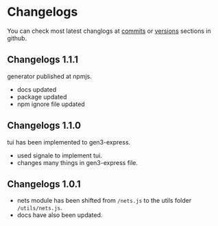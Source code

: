 # Changelogs
You can check most latest changlogs at [commits](https://github.com/OurCodeBase/gen3-express/commits/main/) or [versions](https://github.com/OurCodeBase/gen3-express/releases) sections in github.

## Changelogs 1.1.1
generator published at npmjs.
- docs updated
- package updated
- npm ignore file updated

## Changelogs 1.1.0
tui has been implemented to gen3-express.
- used signale to implement tui.
- changes many things in gen3-express file.

## Changelogs 1.0.1
- nets module has been shifted from `/nets.js` to the utils folder `/utils/nets.js`.
- docs have also been updated.
